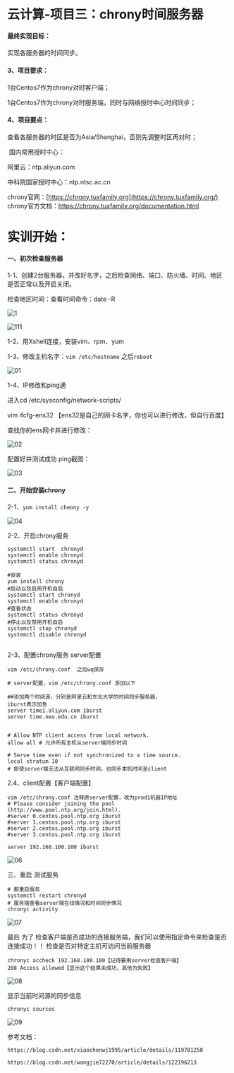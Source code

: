 # **云计算-项目三：chrony时间服务器**

#### **最终实现目标：**

实现各服务器的时间同步。

#### 3、**项目要求：**

1台Centos7作为chrony对时客户端；

1台Centos7作为chrony对时服务端，同时与网络授时中心时间同步；

#### 4、项目要点：

查看各服务器的时区是否为Asia/Shanghai，否则先调整时区再对时；

​       国内常用授时中心：

阿里云：ntp.aliyun.com

中科院国家授时中心：ntp.ntsc.ac.cn

chrony官网：[https://chrony.tuxfamily.org](https://chrony.tuxfamily.org/)
chrony官方文档：https://chrony.tuxfamily.org/documentation.html

#                             实训开始：

#### 一、初次检查服务器

1-1、创建2台服务器，并改好名字，之后检查网络、端口、防火墙、时间、地区 是否正常以及开启关闭。

检查地区时间：查看时间命令：date -R

![1](https://tva4.sinaimg.cn/large/0072FrUOgy1h1cs7oudo5j30m80gowmc.jpg)

![111](https://tva1.sinaimg.cn/large/0072FrUOgy1h1csel3c8bj30dm02o405.jpg)

1-2、用Xshell连接，安装vim、rpm、yum

1-3、修改主机名字：`vim /etc/hostname`  之后`reboot`

![01](https://tva3.sinaimg.cn/large/0072FrUOly1h1csps0w1qj30r1032djr.jpg)

1-4、IP修改和ping通

进入cd /etc/sysconfig/network-scripts/ 

vim ifcfg-ens32 【ens32是自己的网卡名字，你也可以进行修改，但自行百度】

 查找你的ens网卡并进行修改：

![02](https://tvax3.sinaimg.cn/large/0072FrUOgy1h1ct16ez1kj30r50fse0e.jpg)

配置好并测试成功 ping截图：

![03](https://tvax1.sinaimg.cn/large/0072FrUOgy1h1ct309g22j30cn05d77v.jpg)

#### 二、开始安装chrony

2-1、`yum install cheony -y`  

![04](https://tvax3.sinaimg.cn/large/0072FrUOgy1h1ct70s0nlj30qi05hn1e.jpg)

2-2、开启chrony服务

```
systemctl start  chronyd
systemctl enable chronyd
systemctl status chronyd

```

```
#安装
yum install chrony
#启动以及启用开机自启
systemctl start chronyd
systemctl enable chronyd
#查看状态
systemctl status chronyd
#停止以及禁用开机自启
systemctl stop chronyd
systemctl disable chronyd


```

2-3、配置chrony服务 server配置

```
vim /etc/chrony.conf  之后wq保存

# server配置，vim /etc/chrony.conf 添加以下

##添加两个时间源，分别是阿里云和东北大学的时间同步服务器，
iburst表示加急
server time1.aliyun.com iburst
server time.neu.edu.cn iburst


# Allow NTP client access from local network.
allow all # 允许所有主机从server端同步时间
 
# Serve time even if not synchronized to a time source.
local stratum 10
# 即使server端无法从互联网同步时间，也同步本机时间至client

```

2.4、client配置【客户端配置】

```
vim /etc/chrony.conf 注释原server配置，改为prod1机器IP地址
# Please consider joining the pool (http://www.pool.ntp.org/join.html).
#server 0.centos.pool.ntp.org iburst
#server 1.centos.pool.ntp.org iburst
#server 2.centos.pool.ntp.org iburst
#server 3.centos.pool.ntp.org iburst

server 192.168.100.100 iburst
```

![06](https://tva3.sinaimg.cn/large/0072FrUOly1h1cuv5ts62j31hb0p34qp.jpg)



三、重启 测试服务

```
# 都重启服务
systemctl restart chronyd
# 服务端查看server端在线情况和时间同步情况
chronyc activity
```

![07](https://tva3.sinaimg.cn/large/0072FrUOly1h1cv164eswj316n06s7bz.jpg)



最后  为了 检查客户端是否成功的连接服务端，我们可以使用指定命令来检查是否连接成功！！  检查是否对特定主机可访问当前服务器

```
chronyc accheck 192.168.100.100【记得要用server检查客户端】
208 Access allowed【显示这个结果未成功，其他为失败】
```

![08](https://tva1.sinaimg.cn/large/0072FrUOly1h1cv1jj0v9j30lk07y0ye.jpg)

显示当前时间源的同步信息

```
chronyc sources 
```

![09](https://tvax4.sinaimg.cn/large/0072FrUOly1h1cv2zf2ivj30ve07xn4t.jpg)





参考文档：

```
https://blog.csdn.net/xiaochenwj1995/article/details/119781250

https://blog.csdn.net/wangjie72270/article/details/122196213
```